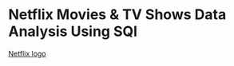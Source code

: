 # Netflix Movies & TV Shows Data Analysis Using SQl
[Netflix logo](https://github.com/gunjan403/Netflix_SQL_Project/blob/main/logo.png)
